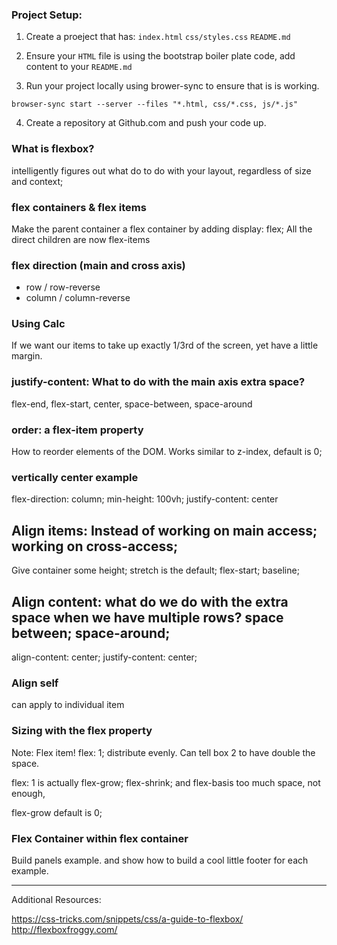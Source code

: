 ### Project Setup:

1) Create a proeject that has:
  `index.html`
  `css/styles.css`
  `README.md`

2) Ensure your `HTML` file is using the bootstrap boiler plate code, add content to your `README.md`

3) Run your project locally using brower-sync to ensure that is is working.

`browser-sync start --server --files "*.html, css/*.css, js/*.js"`

4) Create a repository at Github.com and push your code up.

### What is flexbox?

intelligently figures out what do to do with your layout, regardless of size and context;

### flex containers & flex items
Make the parent container a flex container by adding display: flex;
All the direct children are now flex-items


### flex direction (main and cross axis)
  - row / row-reverse
  - column / column-reverse

### Using Calc
If we want our items to take up exactly 1/3rd of the screen, yet have a little margin.

### justify-content: What to do with the main axis extra space?
flex-end, flex-start, center, space-between, space-around

### order: a flex-item property
How to reorder elements of the DOM. Works similar to z-index, default is 0;


### vertically center example
flex-direction: column;
min-height: 100vh;
justify-content: center

## Align items: Instead of working on main access; working on cross-access;
Give container some height; stretch is the default; flex-start; baseline;

## Align content: what do we do with the extra space when we have multiple rows? space between; space-around;
align-content: center;
justify-content: center;

### Align self
can apply to individual item

### Sizing with the flex property
Note: Flex item!
flex: 1; distribute evenly.
Can tell box 2 to have double the space.

flex: 1 is actually flex-grow; flex-shrink; and flex-basis
too much space, not enough,

flex-grow default is 0;

### Flex Container within flex container
Build panels example. and show how to build a cool little footer for each example.

----

Additional Resources:

https://css-tricks.com/snippets/css/a-guide-to-flexbox/
http://flexboxfroggy.com/
